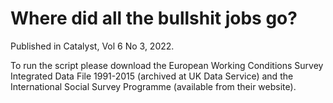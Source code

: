 # Where did all the bullshit jobs go?
Published in Catalyst, Vol 6 No 3, 2022.

To run the script please download the European Working Conditions Survey Integrated Data File 1991-2015 (archived at UK Data Service) and the International Social Survey Programme (available from their website).
